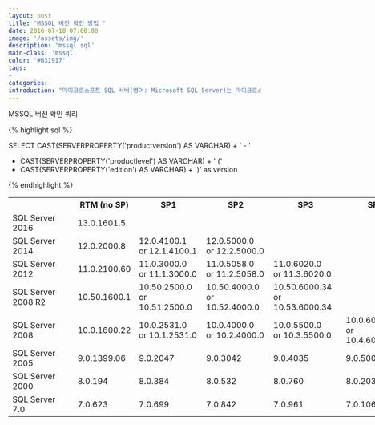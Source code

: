 ```yaml
---
layout: post
title: "MSSQL 버전 확인 방법 "
date: 2016-07-18 07:00:00
image: '/assets/img/'
description: 'mssql sql'
main-class: 'mssql'
color: '#B31917'
tags:
- 
categories:
introduction: "마이크로소프트 SQL 서버(영어: Microsoft SQL Server)는 마이크로소프트가 1989년 사이베이스(Sybase)를 기반으로 개발한 관계형 데이터베이스이다."
---
```


MSSQL 버전 확인 쿼리

{% highlight sql %}

SELECT CAST(SERVERPROPERTY('productversion') AS VARCHAR) + ' - '
+ CAST(SERVERPROPERTY('productlevel') AS VARCHAR) + ' ('
+ CAST(SERVERPROPERTY('edition') AS VARCHAR) + ')' as version

{% endhighlight %}

<table style="width: 800px">
<tbody><tr>
<th></th>
<th>RTM (no SP)</th>
<th>SP1</th>
<th>SP2</th>
<th>SP3</th>
<th>SP4</th>
</tr><tr>
</tr><tr>

<td rowspan="4">SQL Server 2016</td>
<td rowspan="2">13.0.1601.5</td>
<td></td>
<td></td>
<td></td>
<td></td>

<tr></tr>
<tr></tr>
<tr></tr>
<tr></tr>
<tr></tr>
<tr></tr>

<td rowspan="4">SQL Server 2014</td>
<td rowspan="2">12.0.2000.8</td>
<td>12.0.4100.1<br/>
or 12.1.4100.1</td>
<td>12.0.5000.0<br/>
or 12.2.5000.0</td>
<td></td>
<td></td>

<tr></tr>
<tr></tr>
<tr></tr>
<tr></tr>
<tr></tr>
<tr></tr>

<td rowspan="4"> SQL Server 2012</td>
<td rowspan="2">11.0.2100.60</td>
<td>11.0.3000.0<br/>
or 11.1.3000.0</td>
<td>11.0.5058.0<br/>
or 11.2.5058.0</td>
<td>11.0.6020.0<br/>
or 11.3.6020.0</td>
<td></td>

<tr></tr>
<tr></tr>
<tr></tr>
<tr></tr>
<tr></tr>
<tr></tr>

<td rowspan="4"> SQL Server 2008 R2</td>
<td rowspan="2">10.50.1600.1</td>
<td>10.50.2500.0<br/>
or 10.51.2500.0</td>
<td>10.50.4000.0<br/>
or 10.52.4000.0</td>
<td>10.50.6000.34<br/>
or 10.53.6000.34</td>
<td></td>

<tr></tr>
<tr></tr>
<tr></tr>
<tr></tr>
<tr></tr>
<tr></tr>

<td rowspan="4"> SQL Server 2008</td>
<td rowspan="2">10.0.1600.22</td>
<td>10.0.2531.0<br/>
or 10.1.2531.0</td>
<td>10.0.4000.0<br/>
or 10.2.4000.0</td>
<td>10.0.5500.0<br/>
or 10.3.5500.0</td>
<td>10.0.6000.29<br/>
or 10.4.6000.29</td>

<tr></tr>
<tr></tr>
<tr></tr>
<tr></tr>
<tr></tr>
<tr></tr>

<td rowspan="4"> SQL Server 2005</td>
<td rowspan="2">9.0.1399.06</td>
<td>9.0.2047</td>
<td>9.0.3042</td>
<td>9.0.4035</td>
<td>9.0.5000</td>

<tr></tr>
<tr></tr>
<tr></tr>
<tr></tr>
<tr></tr>
<tr></tr>

<td rowspan="4"> SQL Server 2000</td>
<td rowspan="2">8.0.194</td>
<td>8.0.384</td>
<td>8.0.532</td>
<td>8.0.760</td>
<td>8.0.2039</td>

<tr></tr>
<tr></tr>
<tr></tr>
<tr></tr>
<tr></tr>
<tr></tr>

<td rowspan="4">SQL Server 7.0</td>
<td rowspan="2">7.0.623</td>
<td>7.0.699</td>
<td>7.0.842</td>
<td>7.0.961</td>
<td>7.0.1063</td>

<tr></tr>
<tr></tr>
<tr></tr>
<tr></tr>
<tr></tr>
<tr></tr>


